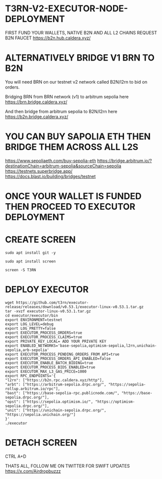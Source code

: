 # T3RN-V2-EXECUTOR-NODE-DEPLOYMENT
FIRST FUND YOUR WALLETS, NATIVE B2N AND ALL L2 CHAINS
REQUEST B2N FAUCET
https://b2n.hub.caldera.xyz/

# ALTERNATIVELY BRIDGE V1 BRN TO B2N
You will need BRN on our testnet v2 network called B2N/l2rn to bid on orders.

Bridging BRN from BRN network (v1) to arbitrum sepolia here https://brn.bridge.caldera.xyz/ 

And then bridge from arbitrum sepolia to B2N/l2rn here https://b2n.bridge.caldera.xyz/

# YOU CAN BUY SAPOLIA ETH THEN BRIDGE THEM ACROSS ALL L2S
https://www.sepoliaeth.com/buy-sepolia-eth
https://bridge.arbitrum.io/?destinationChain=arbitrum-sepolia&sourceChain=sepolia
https://testnets.superbridge.app/
https://docs.blast.io/building/bridges/testnet

# ONCE YOUR WALLET IS FUNDED THEN PROCEED TO EXECUTOR DEPLOYMENT

# CREATE SCREEN 
    
    sudo apt install git -y

    sudo apt install screen

    screen -S T3RN

    
# DEPLOY EXECUTOR

    wget https://github.com/t3rn/executor-release/releases/download/v0.53.1/executor-linux-v0.53.1.tar.gz
    tar -xvzf executor-linux-v0.53.1.tar.gz
    cd executor/executor/bin
    export ENVIRONMENT=testnet
    export LOG_LEVEL=debug
    export LOG_PRETTY=false
    export EXECUTOR_PROCESS_ORDERS=true
    export EXECUTOR_PROCESS_CLAIMS=true
    export PRIVATE_KEY_LOCAL= ADD YOUR PRIVATE KEY
    export ENABLED_NETWORKS='base-sepolia,optimism-sepolia,l2rn,unichain-sepolia,arb-sepolia'
    export EXECUTOR_PROCESS_PENDING_ORDERS_FROM_API=true
    export EXECUTOR_PROCESS_ORDERS_API_ENABLED=false
    export EXECUTOR_ENABLE_BATCH_BIDING=true
    export EXECUTOR_PROCESS_BIDS_ENABLED=true
    export EXECUTOR_MAX_L3_GAS_PRICE=1000
    export RPC_ENDPOINTS='{
    "l2rn": ["https://b2n.rpc.caldera.xyz/http"],
    "arbt": ["https://arbitrum-sepolia.drpc.org/", "https://sepolia-rollup.arbitrum.io/rpc"],
    "bast": ["https://base-sepolia-rpc.publicnode.com/", "https://base-sepolia.drpc.org/"],
    "opst": ["https://sepolia.optimism.io/", "https://optimism-sepolia.drpc.org/"],
    "unit": ["https://unichain-sepolia.drpc.org/", "https://sepolia.unichain.org/"]
    }'
    ./executor

# DETACH SCREEN 
CTRL A+D

  THATS ALL, 
  FOLLOW ME ON TWITTER FOR SWIFT UPDATES  https://x.com/Airdropbuzzz
